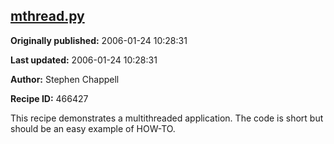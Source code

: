 ## [mthread.py](https://code.activestate.com/recipes/466427-mthreadpy)

**Originally published:** 2006-01-24 10:28:31

**Last updated:** 2006-01-24 10:28:31

**Author:** Stephen Chappell

**Recipe ID:** 466427

This recipe demonstrates a multithreaded application.
The code is short but should be an easy example of HOW-TO.
